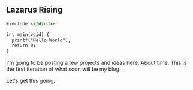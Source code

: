 ## Lazarus Rising

```markdown
#include <stdio.h>

int main(void) {
  printf("Hello World");
  return 0;
}
```
I'm going to be posting a few projects and ideas here. About time. This is the first iteration of what soon will be my blog. 

Let's get this going. 
